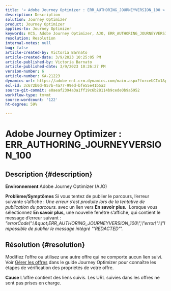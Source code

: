 ```yaml
---
title: '« Adobe Journey Optimizer : ERR_AUTHORING_JOURNEYVERSION_100 »'
description: Description
solution: Journey Optimizer
product: Journey Optimizer
applies-to: Journey Optimizer
keywords: KCS, Adobe Journey Optimizer, AJO, ERR_AUTHORING_JOURNEYVERSION_100, parcours de publication
resolution: Resolution
internal-notes: null
bug: false
article-created-by: Victoria Barnato
article-created-date: 3/9/2023 10:25:05 PM
article-published-by: Victoria Barnato
article-published-date: 3/9/2023 10:26:27 PM
version-number: 6
article-number: KA-21223
dynamics-url: https://adobe-ent.crm.dynamics.com/main.aspx?forceUCI=1&pagetype=entityrecord&etn=knowledgearticle&id=4597683b-c9be-ed11-83ff-6045bd006d92
exl-id: 3c672b0d-857b-4a77-99ed-bfe55e41b5a3
source-git-commit: e0aeaf2394a3a1ff19c6b28114b9cede0b9a5952
workflow-type: tm+mt
source-wordcount: '122'
ht-degree: 59%

---
```


# Adobe Journey Optimizer : ERR_AUTHORING_JOURNEYVERSION_100

## Description {#description}

<b>Environnement</b>
Adobe Journey Optimizer (AJO)


<b>Problème/Symptômes</b>
Si vous tentez de publier le parcours, l’erreur suivante s’affiche : *Une erreur s’est produite lors de la tentative de publication du parcours.* avec un lien vers <b>En savoir plus.</b>  Lorsque vous sélectionnez <b>En savoir plus,</b> une nouvelle fenêtre s’affiche, qui contient le message d’erreur suivant :
*&quot;errorCode\\&quot;:\\\&quot;ERR_AUTHORING_JOURNEYVERSION_100\\&quot;,\\&quot;error\\&quot;:\\\\&quot;Impossible de publier le message intégré &#39;&quot;REDACTED&quot;&#39;.*

## Résolution {#resolution}


Modifiez l’offre ou utilisez une autre offre qui ne comporte aucun lien suivi. Voir [Gérer les offres](https://experienceleague.adobe.com/docs/journey-optimizer/using/offer-decisioning/managing-offers-in-the-offer-library/configure-offers/creating-personalized-offers.html?lang=fr#offer-list) dans le guide Journey Optimizer pour connaître les étapes de vérification des propriétés de votre offre.


<b>Cause</b>
L’offre contient des liens suivis. Les URL suivies dans les offres ne sont pas prises en charge.
